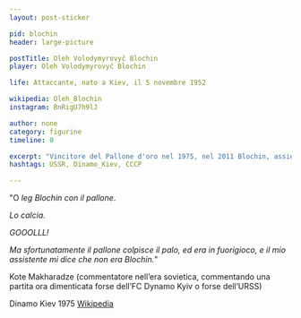 ```yaml
---
layout: post-sticker

pid: blochin
header: large-picture

postTitle: Oleh Volodymyrovyč Blochin
player: Oleh Volodymyrovyč Blochin

life: Attaccante, nato a Kiev, il 5 novembre 1952

wikipedia: Oleh_Blochin
instagram: BnRigU7h9lJ

author: none
category: figurine
timeline: 0

excerpt: "Vincitore del Pallone d'oro nel 1975, nel 2011 Blochin, assieme a Igor Belanov, Valeri Lobanovski e Vitalij Staruchin, è stato nominato leggenda del calcio ucraino"
hashtags: USSR, Dinamo_Kiev, CCCP

---
```

"O _leg Blochin con il pallone_.

_Lo calcia._

_GOOOLLL!_

_Ma sfortunatamente il pallone colpisce il palo, ed era in fuorigioco, e il mio assistente mi dice che non era Blochin._"

Kote Makharadze (commentatore nell’era sovietica, commentando una partita ora dimenticata forse dell’FC Dynamo Kyiv o forse dell’URSS)

<div class="post-disclaimer">Dinamo Kiev 1975 <a href="https://eu.m.wikipedia.org/wiki/Fitxategi:Dynamo_Kiev_(1975).jpg" target="_blank">Wikipedia</a>
</div>
